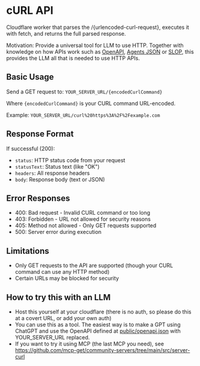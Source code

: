 # cURL API

Cloudflare worker that parses the /{urlencoded-curl-request}, executes it with fetch, and returns the full parsed response.

Motivation: Provide a universal tool for LLM to use HTTP. Together with knowledge on how APIs work such as [OpenAPI](https://github.com/OAI/OpenAPI-Specification), [Agents JSON](https://github.com/wild-card-ai/agents-json) or [SLOP](https://github.com/agnt-gg/slop), this provides the LLM all that is needed to use HTTP APIs.

## Basic Usage

Send a GET request to:
`YOUR_SERVER_URL/{encodedCurlCommand}`

Where `{encodedCurlCommand}` is your CURL command URL-encoded.

Example: `YOUR_SERVER_URL/curl%20https%3A%2F%2Fexample.com`

## Response Format

If successful (200):

- `status`: HTTP status code from your request
- `statusText`: Status text (like "OK")
- `headers`: All response headers
- `body`: Response body (text or JSON)

## Error Responses

- 400: Bad request - Invalid CURL command or too long
- 403: Forbidden - URL not allowed for security reasons
- 405: Method not allowed - Only GET requests supported
- 500: Server error during execution

## Limitations

- Only GET requests to the API are supported (though your CURL command can use any HTTP method)
- Certain URLs may be blocked for security

## How to try this with an LLM

- Host this yourself at your cloudflare (there is no auth, so please do this at a covert URL, or add your own auth)
- You can use this as a tool. The easiest way is to make a GPT using ChatGPT and use the OpenAPI defined at [public/openapi.json](public/openapi.json) with YOUR_SERVER_URL replaced.
- If you want to try it using MCP (the last MCP you need), see https://github.com/mcp-get/community-servers/tree/main/src/server-curl
